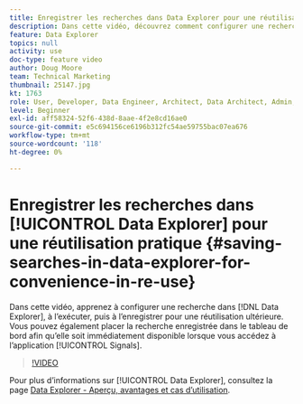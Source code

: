 ```yaml
---
title: Enregistrer les recherches dans Data Explorer pour une réutilisation pratique
description: Dans cette vidéo, découvrez comment configurer une recherche dans Data Explorer, l’exécuter, puis l’enregistrer pour la réutiliser ultérieurement. Vous pouvez également placer la recherche enregistrée dans le tableau de bord afin qu’elle soit immédiatement disponible lorsque vous accédez à l’application Signals (Signaux).
feature: Data Explorer
topics: null
activity: use
doc-type: feature video
author: Doug Moore
team: Technical Marketing
thumbnail: 25147.jpg
kt: 1763
role: User, Developer, Data Engineer, Architect, Data Architect, Admin, Leader
level: Beginner
exl-id: aff58324-52f6-438d-8aae-4f2e8cd16ae0
source-git-commit: e5c694156ce6196b312fc54ae59755bac07ea676
workflow-type: tm+mt
source-wordcount: '118'
ht-degree: 0%

---
```


# Enregistrer les recherches dans [!UICONTROL Data Explorer] pour une réutilisation pratique {#saving-searches-in-data-explorer-for-convenience-in-re-use}

Dans cette vidéo, apprenez à configurer une recherche dans [!DNL Data Explorer], à l’exécuter, puis à l’enregistrer pour une réutilisation ultérieure. Vous pouvez également placer la recherche enregistrée dans le tableau de bord afin qu’elle soit immédiatement disponible lorsque vous accédez à l’application [!UICONTROL Signals].

>[!VIDEO](https://video.tv.adobe.com/v/25147/?quality=12)

Pour plus d’informations sur [!UICONTROL Data Explorer], consultez la page [Data Explorer - Aperçu, avantages et cas d’utilisation](https://experiencecloud.adobe.com/resources/help/fr_FR/aam/data-explorer.html).
